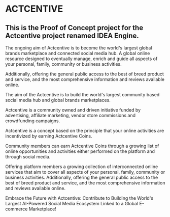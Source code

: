 # ACTCENTIVE

## This is the Proof of Concept project for the Actcentive project renamed IDEA Engine.


The ongoing aim of Actcentive is to become the world's largest global brands marketplace and connected social media hub. A global online resource designed to eventually manage, enrich and guide all aspects of your personal, family, community or business activities.

Additionally, offering the general public access to the best of breed product and service, and the most comprehensive information and reviews available online.

The aim of the Actcentive is to build the world's largest community based social media hub and global brands marketplaces.

Actcentive is a community owned and driven initiative funded by advertising, affiliate marketing, vendor store commissions and crowdfunding campaigns.
 
Actcentive  is a concept based on the principle that your online activities are incentivized by earning Actcentive Coins. 

Community members can earn Actcentive Coins through a growing list of online opportunities and activities either performed on the platform and through social media.
 
Offering platform members a growing collection of interconnected online services that aim to cover all aspects of your personal, family, community or business activities.  Additionally, offering the general public access to the best of breed product and service, and the most comprehensive information and reviews available online.

Embrace the Future with Actcentive: Contribute to Building the World's Largest AI-Powered Social Media Ecosystem Linked to a Global E-commerce Marketplace!


